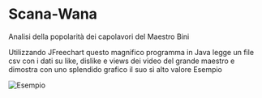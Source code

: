 # Scana-Wana
Analisi della popolarità dei capolavori del Maestro Bini

Utilizzando JFreechart questo magnifico programma in Java legge un file csv con i dati su like, dislike e views dei video del grande maestro e dimostra con uno splendido grafico il suo sì alto valore
Esempio

![Esempio](https://i.imgur.com/QKdOkrj.png)
